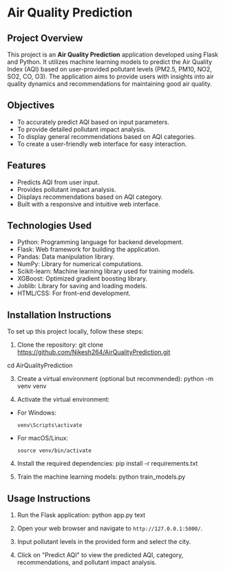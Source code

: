 # Air Quality Prediction

## Project Overview

This project is an **Air Quality Prediction** application developed using Flask and Python. It utilizes machine learning models to predict the Air Quality Index (AQI) based on user-provided pollutant levels (PM2.5, PM10, NO2, SO2, CO, O3). The application aims to provide users with insights into air quality dynamics and recommendations for maintaining good air quality.

## Objectives

- To accurately predict AQI based on input parameters.
- To provide detailed pollutant impact analysis.
- To display general recommendations based on AQI categories.
- To create a user-friendly web interface for easy interaction.

## Features

- Predicts AQI from user input.
- Provides pollutant impact analysis.
- Displays recommendations based on AQI category.
- Built with a responsive and intuitive web interface.

## Technologies Used

- Python: Programming language for backend development.
- Flask: Web framework for building the application.
- Pandas: Data manipulation library.
- NumPy: Library for numerical computations.
- Scikit-learn: Machine learning library used for training models.
- XGBoost: Optimized gradient boosting library.
- Joblib: Library for saving and loading models.
- HTML/CSS: For front-end development.

## Installation Instructions

To set up this project locally, follow these steps:

1. Clone the repository:
git clone https://github.com/Nikesh264/AirQualityPrediction.git

cd AirQualityPrediction

3. Create a virtual environment (optional but recommended):
python -m venv venv


4. Activate the virtual environment:
- For Windows:
  ```
  venv\Scripts\activate
  ```
- For macOS/Linux:
  ```
  source venv/bin/activate
  ```

4. Install the required dependencies:
pip install -r requirements.txt


5. Train the machine learning models:
python train_models.py


## Usage Instructions

1. Run the Flask application:
python app.py
text

2. Open your web browser and navigate to `http://127.0.0.1:5000/`.

3. Input pollutant levels in the provided form and select the city.

4. Click on "Predict AQI" to view the predicted AQI, category, recommendations, and pollutant impact analysis.

